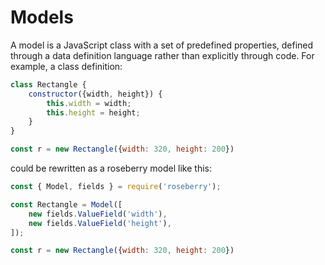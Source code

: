 # Models

A model is a JavaScript class with a set of predefined properties, defined through a data definition language rather than explicitly through code. For example, a class definition:

```javascript
class Rectangle {
    constructor({width, height}) {
        this.width = width;
        this.height = height;
    }
}

const r = new Rectangle({width: 320, height: 200})
```

could be rewritten as a roseberry model like this:

```javascript
const { Model, fields } = require('roseberry');

const Rectangle = Model([
    new fields.ValueField('width'),
    new fields.ValueField('height'),
]);

const r = new Rectangle({width: 320, height: 200})
```
